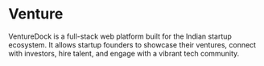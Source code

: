 # Venture
VentureDock is a full-stack web platform built for the Indian startup ecosystem. It allows startup founders to showcase their ventures, connect with investors, hire talent, and engage with a vibrant tech community.

